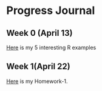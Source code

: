 # Progress Journal  
## Week 0 (April 13)

[Here](files/R-Examples-BA.html) is my 5 interesting R examples

## Week 1(April 22)

[Here](files/IE360-Homework-1.html) is my Homework-1.